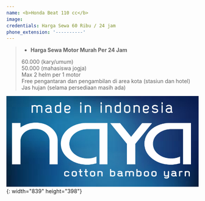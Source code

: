 ```yaml
---
name: <b>Honda Beat 110 cc</b>
image:
credentials: Harga Sewa 60 Ribu / 24 jam
phone_extension: '----------'
---
```


> * **Harga Sewa Motor Murah Per 24 Jam**
>
> 60\.000 (kary/umum)<br>50\.000 (mahasiswa jogja)<br>Max 2 helm per 1 motor<br>Free pengantaran dan pengambilan di area kota (stasiun dan hotel)<br>Jas hujan (selama persediaan masih ada)

![](/uploads/naya-badge.jpg){: width="839" height="398"}